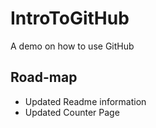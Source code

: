 # IntroToGitHub
A demo on how to use GitHub

## Road-map
* Updated Readme information
* Updated Counter Page